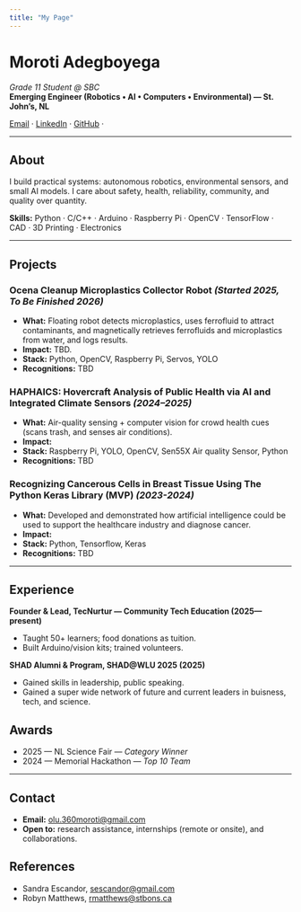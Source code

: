 ```yaml
---
title: "My Page"
---
```


# Moroti Adegboyega
*Grade 11 Student @ SBC*  
**Emerging Engineer (Robotics • AI • Computers • Environmental) — St. John’s, NL**

[Email](olu.360moroti@gmail.com) ·
[LinkedIn](https://www.linkedin.com/in/moroti-adegboyega-a35527313/) ·
[GitHub](https://github.com/OlumorotiAdegboyega) ·

---

## About
I build practical systems: autonomous robotics, environmental sensors, and small AI models. I care about safety, health, reliability, community, and quality over quantity.

**Skills:** Python · C/C++ · Arduino · Raspberry Pi · OpenCV · TensorFlow · CAD · 3D Printing · Electronics

---

## Projects

### Ocena Cleanup Microplastics Collector Robot *(Started 2025, To Be Finished 2026)*
- **What:** Floating robot detects microplastics, uses ferrofluid to attract contaminants, and magnetically retrieves ferrofluids and microplastics from water, and logs results.  
- **Impact:** TBD.  
- **Stack:** Python, OpenCV, Raspberry Pi, Servos, YOLO
- **Recognitions:** TBD 

### HAPHAICS: Hovercraft Analysis of Public Health via AI and Integrated Climate Sensors *(2024–2025)*
- **What:** Air-quality sensing + computer vision for crowd health cues (scans trash, and senses air conditions).  
- **Impact:**   
- **Stack:** Raspberry Pi, YOLO, OpenCV, Sen55X Air quality Sensor, Python
- **Recognitions:** TBD 

### Recognizing Cancerous Cells in Breast Tissue Using The Python Keras Library (MVP) *(2023-2024)*
- **What:** Developed and demonstrated how artificial intelligence could be used to support the healthcare industry and diagnose cancer.  
- **Impact:** 
- **Stack:** Python, Tensorflow, Keras
- **Recognitions:** TBD 

---

## Experience
**Founder & Lead, TecNurtur — Community Tech Education (2025—present)**  
- Taught 50+ learners; food donations as tuition.  
- Built Arduino/vision kits; trained volunteers.

**SHAD Alumni & Program, SHAD@WLU 2025 (2025)**  
- Gained skills in leadership, public speaking.
- Gained a super wide network of future and current leaders in buisness, tech, and science.

## Awards
- 2025 — NL Science Fair — *Category Winner*  
- 2024 — Memorial Hackathon — *Top 10 Team*  

---

## Contact
- **Email:** olu.360moroti@gmail.com  
- **Open to:** research assistance, internships (remote or onsite), and collaborations.


## References
- Sandra Escandor, sescandor@gmail.com
- Robyn Matthews, rmatthews@stbons.ca

